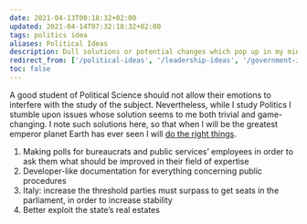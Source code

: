 ```yaml
---
date: 2021-04-13T00:18:32+02:00
updated: 2021-04-14T07:32:18:32+02:00
tags: politics idea
aliases: Political Ideas
description: Dull solutions or potential changes which pop up in my mind while I study Politics.
redirect_from: ['/political-ideas', '/leadership-ideas', '/government-ideas']
toc: false
---
```

A good student of Political Science should not allow their emotions to interfere with the study of the subject. Nevertheless, while I study Politics I stumble upon issues whose solution seems to me both trivial and game-changing. I note such solutions here, so that when I will be the greatest emperor planet Earth has ever seen I will [do the right things](https://en.wikipedia.org/wiki/Do_the_Right_Thing 'Do The Right Thing on Wikipedia').

1. Making polls for bureaucrats and public services’ employees in order to ask them what should be improved in their field of expertise
2. Developer-like documentation for everything concerning public procedures
1. Italy: increase the threshold parties must surpass to get seats in the parliament, in order to increase stability
2. Better exploit the state’s real estates